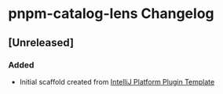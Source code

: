 <!-- Keep a Changelog guide -> https://keepachangelog.com -->

# pnpm-catalog-lens Changelog

## [Unreleased]
### Added
- Initial scaffold created from [IntelliJ Platform Plugin Template](https://github.com/JetBrains/intellij-platform-plugin-template)
